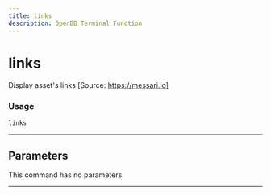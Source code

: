 ```yaml
---
title: links
description: OpenBB Terminal Function
---
```


# links

Display asset's links [Source: https://messari.io]

### Usage

```python
links
```

---

## Parameters

This command has no parameters


---
